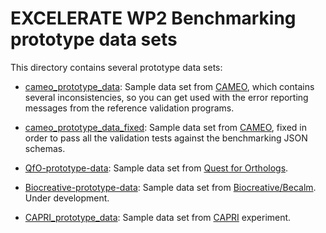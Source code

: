 # EXCELERATE WP2 Benchmarking prototype data sets

This directory contains several prototype data sets:

* [cameo_prototype_data](cameo_prototype_data): Sample data set from [CAMEO](https://www.cameo3d.org/), which contains several inconsistencies, so you can get used with the error reporting messages from the reference validation programs.

* [cameo_prototype_data_fixed](cameo_prototype_data_fixed): Sample data set from [CAMEO](https://www.cameo3d.org/), fixed in order to pass all the validation tests against the benchmarking JSON schemas.

* [QfO-prototype-data](QfO-prototype-data): Sample data set from [Quest for Orthologs](http://questfororthologs.org/).

* [Biocreative-prototype-data](Biocreative-prototype-data): Sample data set from [Biocreative/Becalm](http://www.becalm.eu/). Under development.

* [CAPRI_prototype_data](CAPRI_prototype_data): Sample data set from [CAPRI](http://www.ebi.ac.uk/msd-srv/capri/capri.html) experiment.
